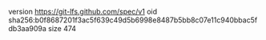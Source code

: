 version https://git-lfs.github.com/spec/v1
oid sha256:b0f8687201f3ac5f639c49d5b6998e8487b5bb8c07e11c940bbac5fdb3aa909a
size 474
